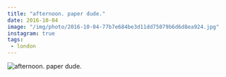 ```yaml
---
title: "afternoon. paper dude."
date: 2016-10-04
image: "/img/photo/2016-10-04-77b7e684be3d11dd75079b6d6d8ea924.jpg"
instagram: true
tags:
 - london
---
```


![afternoon. paper dude.](/img/photo/2016-10-04-77b7e684be3d11dd75079b6d6d8ea924.jpg)
